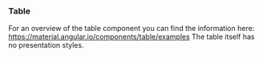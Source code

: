 ### Table
For an overview of the table component you can find the information here: https://material.angular.io/components/table/examples
The table itself has no presentation styles.
